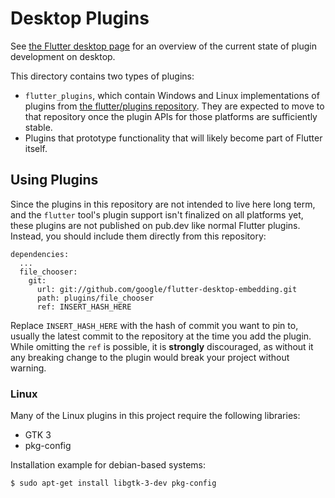 # Desktop Plugins

See [the Flutter desktop
page](https://github.com/flutter/flutter/wiki/Desktop-shells#plugins)
for an overview of the current state of plugin development on desktop.

This directory contains two types of plugins:
* `flutter_plugins`, which contain Windows and Linux implementations of plugins
  from [the flutter/plugins repository](https://github.com/flutter/plugins).
  They are expected to move to that repository once the plugin APIs for those
  platforms are sufficiently stable.
* Plugins that prototype functionality that will likely become part of
  Flutter itself.

## Using Plugins

Since the plugins in this repository are not intended to live here long term,
and the `flutter` tool's plugin support isn't finalized on all platforms yet,
these plugins are not published on pub.dev like normal Flutter plugins. Instead,
you should include them directly from this repository:

```
dependencies:
  ...
  file_chooser:
    git:
      url: git://github.com/google/flutter-desktop-embedding.git
      path: plugins/file_chooser
      ref: INSERT_HASH_HERE
```

Replace `INSERT_HASH_HERE` with the hash of commit you want to pin to,
usually the latest commit to the repository at the time you add the plugin.
While omitting the `ref` is possible, it is **strongly** discouraged, as
without it any breaking change to the plugin would break your project
without warning.

### Linux

Many of the Linux plugins in this project require the following libraries:

* GTK 3
* pkg-config

Installation example for debian-based systems:

```
$ sudo apt-get install libgtk-3-dev pkg-config
```
